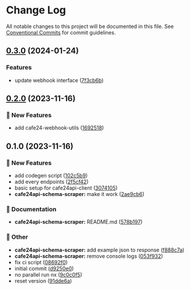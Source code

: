 # Change Log

All notable changes to this project will be documented in this file.
See [Conventional Commits](https://conventionalcommits.org) for commit guidelines.

## [0.3.0](https://github.com/shepherd231/cafe24api-client/compare/cafe24api-schema-scraper@0.2.0...cafe24api-schema-scraper-v0.3.0) (2024-01-24)


### Features

* update webhook interface ([7f3cb6b](https://github.com/shepherd231/cafe24api-client/commit/7f3cb6be297b180ec0bde17db5d35af3b917896e))

## [0.2.0](https://github.com/shepherd231/cafe24api-client/compare/cafe24api-schema-scraper@0.1.0...cafe24api-schema-scraper@0.2.0) (2023-11-16)

### :rocket: New Features

- add cafe24-webhook-utils ([1692518](https://github.com/shepherd231/cafe24api-client/commit/1692518d0f59bc9215c841d6a73eecb566631002))

## 0.1.0 (2023-11-16)

### :rocket: New Features

- add codegen script ([102c5b9](https://github.com/shepherd231/cafe24api-client/commit/102c5b95a7b5c46e38f3c74c4ca7a56df4ef8193))
- add every endpoints ([2f5cf42](https://github.com/shepherd231/cafe24api-client/commit/2f5cf4227ec842eb5dac84df3af8aeabbedf32e4))
- basic setup for cafe24api-client ([3074105](https://github.com/shepherd231/cafe24api-client/commit/3074105314c58717d17be61d06aac8ea10076ab4))
- **cafe24api-schema-scraper:** make it work ([2ae9cb6](https://github.com/shepherd231/cafe24api-client/commit/2ae9cb684d68d3a64c606fb3f62316c2361c8397))

### :memo: Documentation

- **cafe24api-schema-scraper:** README.md ([578b197](https://github.com/shepherd231/cafe24api-client/commit/578b197e800b9fa078ea6616195419e618199e8e))

### :mega: Other

- **cafe24api-schema-scraper:** add example json to response ([f888c7a](https://github.com/shepherd231/cafe24api-client/commit/f888c7a231f30246a1f39557e669120d888ef101))
- **cafe24api-schema-scraper:** remove console logs ([053f932](https://github.com/shepherd231/cafe24api-client/commit/053f932e33066bd259455fabc4f2ed4d56bb7c98))
- fix ci script ([08692f0](https://github.com/shepherd231/cafe24api-client/commit/08692f0c22889bdc3508d2fedf5b28c2a07e75f8))
- initial commit ([d9250e0](https://github.com/shepherd231/cafe24api-client/commit/d9250e0f80a1789e5a5813a7b2ab97e8999d9c31))
- no parallel run nx ([9c0c0f5](https://github.com/shepherd231/cafe24api-client/commit/9c0c0f519cd6ed837585c8143fb4aa6b7f20d8fb))
- reset version ([91dde6a](https://github.com/shepherd231/cafe24api-client/commit/91dde6a6a09458e5f160bb0bdf62545513bd5067))
